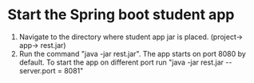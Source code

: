 # Start the Spring boot student app
1. Navigate to the directory where student app jar is placed. (project-> app-> rest.jar)
2. Run the command "java -jar rest.jar". The app starts on port 8080 by default. To start the app on different port run "java -jar rest.jar --server.port = 8081" 

